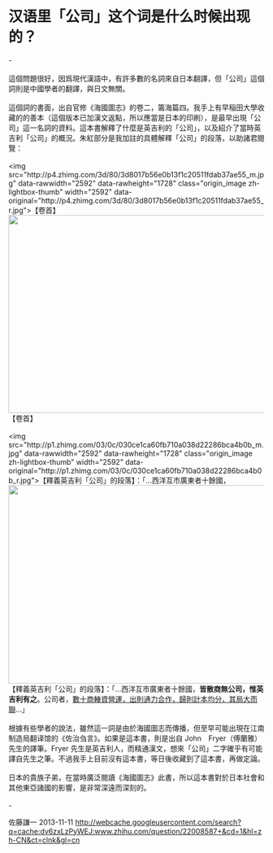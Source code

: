 # 汉语里「公司」这个词是什么时候出现的？

<div class="fixed-summary zm-editable-content clearfix">-<br><br>這個問題很好，因爲現代漢語中，有許多數的名詞來自日本翻譯，但「公司」這個詞則是中國學者的翻譯，與日文無關。<br><br>這個詞的書面，出自官修《海國圖志》的卷二，籌海篇四。我手上有早稲田大學收藏的的善本（這個版本已加漢文返點，所以應當是日本的印刷），是最早出現「公司」這一名詞的資料。這本書解釋了什麼是英吉利的「公司」，以及紹介了當時英吉利「公司」的概況。朱紅部分是我加註的具體解釋「公司」的段落，以助諸君閱覽：<br><br><noscript>&lt;img src="http://p4.zhimg.com/3d/80/3d8017b56e0b13f1c20511fdab37ae55_m.jpg" data-rawwidth="2592" data-rawheight="1728" class="origin_image zh-lightbox-thumb" width="2592" data-original="http://p4.zhimg.com/3d/80/3d8017b56e0b13f1c20511fdab37ae55_r.jpg"&gt;【卷首】</noscript><img src="//s1.zhimg.com/misc/whitedot.jpg" data-rawwidth="2592" data-rawheight="1728" class="origin_image zh-lightbox-thumb lazy" width="2592" data-original="http://p4.zhimg.com/3d/80/3d8017b56e0b13f1c20511fdab37ae55_r.jpg" data-actualsrc="http://p4.zhimg.com/3d/80/3d8017b56e0b13f1c20511fdab37ae55_m.jpg" style="width: 584px; height: 389.3333333333333px;">【卷首】<br><br><noscript>&lt;img src="http://p1.zhimg.com/03/0c/030ce1ca60fb710a038d22286bca4b0b_m.jpg" data-rawwidth="2592" data-rawheight="1728" class="origin_image zh-lightbox-thumb" width="2592" data-original="http://p1.zhimg.com/03/0c/030ce1ca60fb710a038d22286bca4b0b_r.jpg"&gt;【釋義英吉利「公司」的段落】：「…西洋互市廣東者十餘國，</noscript><img src="//s1.zhimg.com/misc/whitedot.jpg" data-rawwidth="2592" data-rawheight="1728" class="origin_image zh-lightbox-thumb lazy" width="2592" data-original="http://p1.zhimg.com/03/0c/030ce1ca60fb710a038d22286bca4b0b_r.jpg" data-actualsrc="http://p1.zhimg.com/03/0c/030ce1ca60fb710a038d22286bca4b0b_m.jpg" style="width: 584px; height: 389.3333333333333px;">【釋義英吉利「公司」的段落】：「…西洋互市廣東者十餘國，<b>皆散商無公司，惟英吉利有之</b>。公司者，<u>數十商輳資營運，出則通力合作，歸則計本均分，其局大而聯</u>…」<br><br>根據有些學者的說法，雖然這一詞是由於海國圖志而傳播，但至早可能出現在江南制造局翻译馆的《佐治刍言》。如果是這本書，則是出自 John　Fryer（傅蘭雅）先生的譯筆。Fryer 先生是英吉利人，而精通漢文，想來「公司」二字確乎有可能譯自先生之筆。不過我手上目前沒有這本書，等日後收藏到了這本書，再做定論。<br><br>日本的貴族子弟，在當時廣泛閱讀《海國圖志》此書，所以這本書對於日本社會和其他東亞諸國的影響，是非常深遠而深刻的。<br><br>-
</div>

佐藤謙一 2013-11-11 http://webcache.googleusercontent.com/search?q=cache:dv6zxLzPyWEJ:www.zhihu.com/question/22008587+&cd=1&hl=zh-CN&ct=clnk&gl=cn